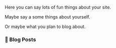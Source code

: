 Here you can say lots of fun things about your site.

Maybe say a some things about yourself.

Or maybe what you plan to blog about.


### 📙 Blog Posts
<!--START_SECTION:feed-->
<!--END_SECTION:feed-->
